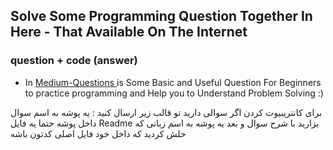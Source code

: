 ## Solve Some Programming Question Together In Here - That Available On The Internet
### question + code (answer)

- In <a href='./Medium-Questions' > Medium-Questions </a>  is Some Basic and Useful Question For Beginners to practice programming and Help you to Understand Problem Solving :) 



برای کانتریبیوت کردن اگر سوالی دارید تو قالب زیر ارسال کنید :
یه پوشه به اسم سوال داخل پوشه حتما یه فایل Readme  بزارید با شرح سوال 
و بعد یه پوشه به اسم زبانی که حلش کردید که داخل خود فایل اصلی کدتون باشه 
